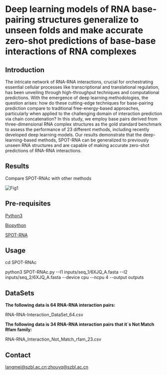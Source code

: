 #  Deep learning models of RNA base-pairing structures generalize to unseen folds and make accurate zero-shot predictions of base-base interactions of RNA complexes

## Introduction

The intricate network of RNA-RNA interactions, crucial for orchestrating essential cellular processes like transcriptional and translational regulation, has been unveiling through high-throughput techniques and computational predictions. With the emergence of deep learning methodologies, the question arises: how do these cutting-edge techniques for base-pairing prediction compare to traditional free-energy-based approaches, particularly when applied to the challenging domain of interaction prediction via chain concatenation? In this study, we employ base pairs derived from three-dimensional RNA complex structures as the gold standard benchmark to assess the performance of 23 different methods, including recently developed deep learning models. Our results demonstrate that the deep-learning-based methods, SPOT-RNA can be generalized to previously unseen RNA structures and are capable of making accurate zero-shot predictions of RNA-RNA interactions.

## Results

Compare SPOT-RNAc with other methods

![Fig1](D:\Project\RNA-RNA-Interaction\analysis\Fig1.png)

## Pre-requisites

 [Python3](https://docs.python-guide.org/starting/install3/linux/)

[Biopython](https://biopython.org/wiki/Download)

[SPOT-RNA](https://github.com/jaswindersingh2/SPOT-RNA)





## Usage

cd SPOT-RNAc

python3  SPOT-RNAc.py --I1 inputs/seq_1/6XJQ_A.fasta --I2 inputs/seq_2/6XJQ_A.fasta --device cpu --ncpu 4  --output outputs

## DataSets

**The following data is 64 RNA-RNA interaction pairs:**

RNA-RNA-Interaction_DataSet_64.csv 

**The following data is 34 RNA-RNA interaction pairs that it`s Not Match Rfam family:**

RNA-RNA_Interaction_Not_Match_rfam_23.csv 

## Contact

langmei@szbl.ac.cn;zhouyq@szbl.ac.cn











